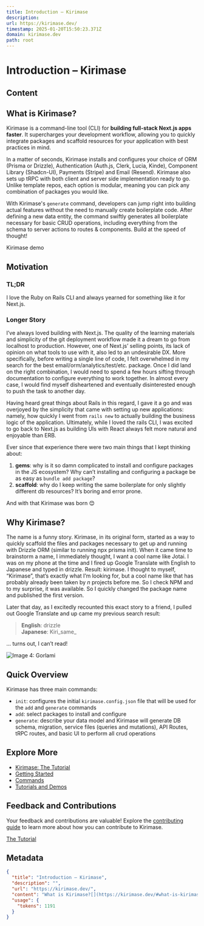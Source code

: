 ```yaml
---
title: Introduction – Kirimase
description: 
url: https://kirimase.dev/
timestamp: 2025-01-20T15:50:23.371Z
domain: kirimase.dev
path: root
---
```


# Introduction – Kirimase



## Content

What is Kirimase?[](https://kirimase.dev/#what-is-kirimase)
-----------------------------------------------------------

Kirimase is a command-line tool (CLI) for **building full-stack Next.js apps faster**. It supercharges your development workflow, allowing you to quickly integrate packages and scaffold resources for your application with best practices in mind.

In a matter of seconds, Kirimase installs and configures your choice of ORM (Prisma or Drizzle), Authentication (Auth.js, Clerk, Lucia, Kinde), Component Library (Shadcn-UI), Payments (Stripe) and Email (Resend). Kirimase also sets up tRPC with both client and server side implementation ready to go. Unlike template repos, each option is modular, meaning you can pick any combination of packages you would like.

With Kirimase's `generate` command, developers can jump right into building actual features without the need to manually create boilerplate code. After defining a new data entity, the command swiftly generates all boilerplate necessary for basic CRUD operations, including everything from the schema to server actions to routes & components. Build at the speed of thought!

Kirimase demo

Motivation[](https://kirimase.dev/#motivation)
----------------------------------------------

### TL;DR[](https://kirimase.dev/#tldr)

I love the Ruby on Rails CLI and always yearned for something like it for Next.js.

### Longer Story[](https://kirimase.dev/#longer-story)

I’ve always loved building with Next.js. The quality of the learning materials and simplicity of the git deployment workflow made it a dream to go from localhost to production. However, one of Next.js’ selling points, its lack of opinion on what tools to use with it, also led to an undesirable DX. More specifically, before writing a single line of code, I felt overwhelmed in my search for the best email/orm/analytics/test/etc. package. Once I did land on the right combination, I would need to spend a few hours sifting through documentation to configure everything to work together. In almost every case, I would find myself disheartened and eventually disinterested enough to push the task to another day.

Having heard great things about Rails in this regard, I gave it a go and was overjoyed by the simplicity that came with setting up new applications: namely, how quickly I went from `rails new` to actually building the business logic of the application. Ultimately, while I loved the rails CLI, I was excited to go back to Next.js as building UIs with React always felt more natural and enjoyable than ERB.

Ever since that experience there were two main things that I kept thinking about:

1.  **gems**: why is it so damn complicated to install and configure packages in the JS ecosystem? Why can’t installing and configuring a package be as easy as `bundle add package`?
2.  **scaffold**: why do I keep writing the same boilerplate for only slightly different db resources? It’s boring and error prone.

And with that Kirimase was born 😊

Why Kirimase?[](https://kirimase.dev/#why-kirimase)
---------------------------------------------------

The name is a funny story. Kirimase, in its original form, started as a way to quickly scaffold the files and packages necessary to get up and running with Drizzle ORM (similar to running npx prisma init). When it came time to brainstorm a name, I immediately thought, I want a cool name like Jotai. I was on my phone at the time and I fired up Google Translate with English to Japanese and typed in drizzle. Result: kirimase. I thought to myself, “Kirimase”, that’s exactly what I’m looking for, but a cool name like that has probably already been taken by _n_ projects before me. So I check NPM and to my surprise, it was available. So I quickly changed the package name and published the first version.

Later that day, as I excitedly recounted this exact story to a friend, I pulled out Google Translate and up came my previous search result:

> **English**: drizzle  
> **Japanese**: Kiri_same_

… turns out, I can’t read!

![Image 4: Gorlami](https://kirimase.dev/_next/image?url=%2F_next%2Fstatic%2Fmedia%2Fkirimase_gorlami.1fc73489.png&w=1920&q=75)

Quick Overview[](https://kirimase.dev/#quick-overview)
------------------------------------------------------

Kirimase has three main commands:

*   `init`: configures the initial `kirimase.config.json` file that will be used for the `add` and `generate` commands
*   `add`: select packages to install and configure
*   `generate`: describe your data model and Kirimase will generate DB schema, migration, service files (queries and mutations), API Routes, tRPC routes, and basic UI to perform all crud operations

Explore More[](https://kirimase.dev/#explore-more)
--------------------------------------------------

*   [Kirimase: The Tutorial](https://kirimase.dev/the-tutorial)
*   [Getting Started](https://kirimase.dev/getting-started)
*   [Commands](https://kirimase.dev/commands/init)
*   [Tutorials and Demos](https://kirimase.dev/tutorials)

Feedback and Contributions[](https://kirimase.dev/#feedback-and-contributions)
------------------------------------------------------------------------------

Your feedback and contributions are valuable! Explore the [contributing guide](https://kirimase.dev/contributing) to learn more about how you can contribute to Kirimase.

[The Tutorial](https://kirimase.dev/the-tutorial "The Tutorial")

## Metadata

```json
{
  "title": "Introduction – Kirimase",
  "description": "",
  "url": "https://kirimase.dev/",
  "content": "What is Kirimase?[](https://kirimase.dev/#what-is-kirimase)\n-----------------------------------------------------------\n\nKirimase is a command-line tool (CLI) for **building full-stack Next.js apps faster**. It supercharges your development workflow, allowing you to quickly integrate packages and scaffold resources for your application with best practices in mind.\n\nIn a matter of seconds, Kirimase installs and configures your choice of ORM (Prisma or Drizzle), Authentication (Auth.js, Clerk, Lucia, Kinde), Component Library (Shadcn-UI), Payments (Stripe) and Email (Resend). Kirimase also sets up tRPC with both client and server side implementation ready to go. Unlike template repos, each option is modular, meaning you can pick any combination of packages you would like.\n\nWith Kirimase's `generate` command, developers can jump right into building actual features without the need to manually create boilerplate code. After defining a new data entity, the command swiftly generates all boilerplate necessary for basic CRUD operations, including everything from the schema to server actions to routes & components. Build at the speed of thought!\n\nKirimase demo\n\nMotivation[](https://kirimase.dev/#motivation)\n----------------------------------------------\n\n### TL;DR[](https://kirimase.dev/#tldr)\n\nI love the Ruby on Rails CLI and always yearned for something like it for Next.js.\n\n### Longer Story[](https://kirimase.dev/#longer-story)\n\nI’ve always loved building with Next.js. The quality of the learning materials and simplicity of the git deployment workflow made it a dream to go from localhost to production. However, one of Next.js’ selling points, its lack of opinion on what tools to use with it, also led to an undesirable DX. More specifically, before writing a single line of code, I felt overwhelmed in my search for the best email/orm/analytics/test/etc. package. Once I did land on the right combination, I would need to spend a few hours sifting through documentation to configure everything to work together. In almost every case, I would find myself disheartened and eventually disinterested enough to push the task to another day.\n\nHaving heard great things about Rails in this regard, I gave it a go and was overjoyed by the simplicity that came with setting up new applications: namely, how quickly I went from `rails new` to actually building the business logic of the application. Ultimately, while I loved the rails CLI, I was excited to go back to Next.js as building UIs with React always felt more natural and enjoyable than ERB.\n\nEver since that experience there were two main things that I kept thinking about:\n\n1.  **gems**: why is it so damn complicated to install and configure packages in the JS ecosystem? Why can’t installing and configuring a package be as easy as `bundle add package`?\n2.  **scaffold**: why do I keep writing the same boilerplate for only slightly different db resources? It’s boring and error prone.\n\nAnd with that Kirimase was born 😊\n\nWhy Kirimase?[](https://kirimase.dev/#why-kirimase)\n---------------------------------------------------\n\nThe name is a funny story. Kirimase, in its original form, started as a way to quickly scaffold the files and packages necessary to get up and running with Drizzle ORM (similar to running npx prisma init). When it came time to brainstorm a name, I immediately thought, I want a cool name like Jotai. I was on my phone at the time and I fired up Google Translate with English to Japanese and typed in drizzle. Result: kirimase. I thought to myself, “Kirimase”, that’s exactly what I’m looking for, but a cool name like that has probably already been taken by _n_ projects before me. So I check NPM and to my surprise, it was available. So I quickly changed the package name and published the first version.\n\nLater that day, as I excitedly recounted this exact story to a friend, I pulled out Google Translate and up came my previous search result:\n\n> **English**: drizzle  \n> **Japanese**: Kiri_same_\n\n… turns out, I can’t read!\n\n![Image 4: Gorlami](https://kirimase.dev/_next/image?url=%2F_next%2Fstatic%2Fmedia%2Fkirimase_gorlami.1fc73489.png&w=1920&q=75)\n\nQuick Overview[](https://kirimase.dev/#quick-overview)\n------------------------------------------------------\n\nKirimase has three main commands:\n\n*   `init`: configures the initial `kirimase.config.json` file that will be used for the `add` and `generate` commands\n*   `add`: select packages to install and configure\n*   `generate`: describe your data model and Kirimase will generate DB schema, migration, service files (queries and mutations), API Routes, tRPC routes, and basic UI to perform all crud operations\n\nExplore More[](https://kirimase.dev/#explore-more)\n--------------------------------------------------\n\n*   [Kirimase: The Tutorial](https://kirimase.dev/the-tutorial)\n*   [Getting Started](https://kirimase.dev/getting-started)\n*   [Commands](https://kirimase.dev/commands/init)\n*   [Tutorials and Demos](https://kirimase.dev/tutorials)\n\nFeedback and Contributions[](https://kirimase.dev/#feedback-and-contributions)\n------------------------------------------------------------------------------\n\nYour feedback and contributions are valuable! Explore the [contributing guide](https://kirimase.dev/contributing) to learn more about how you can contribute to Kirimase.\n\n[The Tutorial](https://kirimase.dev/the-tutorial \"The Tutorial\")",
  "usage": {
    "tokens": 1191
  }
}
```
